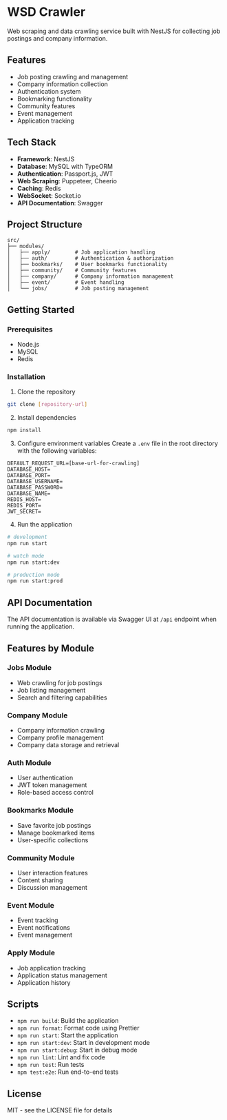 # WSD Crawler

Web scraping and data crawling service built with NestJS for collecting job postings and company information.

## Features

- Job posting crawling and management
- Company information collection
- Authentication system
- Bookmarking functionality
- Community features
- Event management
- Application tracking

## Tech Stack

- **Framework**: NestJS
- **Database**: MySQL with TypeORM
- **Authentication**: Passport.js, JWT
- **Web Scraping**: Puppeteer, Cheerio
- **Caching**: Redis
- **WebSocket**: Socket.io
- **API Documentation**: Swagger

## Project Structure

```
src/
├── modules/
│   ├── apply/        # Job application handling
│   ├── auth/         # Authentication & authorization
│   ├── bookmarks/    # User bookmarks functionality
│   ├── community/    # Community features
│   ├── company/      # Company information management
│   ├── event/        # Event handling
│   └── jobs/         # Job posting management
```

## Getting Started

### Prerequisites

- Node.js
- MySQL
- Redis

### Installation

1. Clone the repository
```bash
git clone [repository-url]
```

2. Install dependencies
```bash
npm install
```

3. Configure environment variables
Create a `.env` file in the root directory with the following variables:
```env
DEFAULT_REQUEST_URL=[base-url-for-crawling]
DATABASE_HOST=
DATABASE_PORT=
DATABASE_USERNAME=
DATABASE_PASSWORD=
DATABASE_NAME=
REDIS_HOST=
REDIS_PORT=
JWT_SECRET=
```

4. Run the application
```bash
# development
npm run start

# watch mode
npm run start:dev

# production mode
npm run start:prod
```

## API Documentation

The API documentation is available via Swagger UI at `/api` endpoint when running the application.

## Features by Module

### Jobs Module
- Web crawling for job postings
- Job listing management
- Search and filtering capabilities

### Company Module
- Company information crawling
- Company profile management
- Company data storage and retrieval

### Auth Module
- User authentication
- JWT token management
- Role-based access control

### Bookmarks Module
- Save favorite job postings
- Manage bookmarked items
- User-specific collections

### Community Module
- User interaction features
- Content sharing
- Discussion management

### Event Module
- Event tracking
- Event notifications
- Event management

### Apply Module
- Job application tracking
- Application status management
- Application history

## Scripts

- `npm run build`: Build the application
- `npm run format`: Format code using Prettier
- `npm run start`: Start the application
- `npm run start:dev`: Start in development mode
- `npm run start:debug`: Start in debug mode
- `npm run lint`: Lint and fix code
- `npm run test`: Run tests
- `npm test:e2e`: Run end-to-end tests

## License

MIT - see the LICENSE file for details